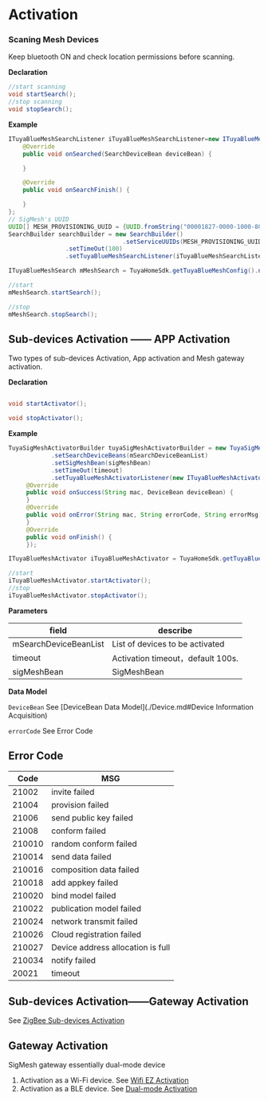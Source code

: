# Activation

### Scaning Mesh Devices
 Keep bluetooth ON and check location permissions before scanning.

**Declaration**

```java
//start scanning
void startSearch();
//stop scanning
void stopSearch();

```

**Example**

```java
ITuyaBlueMeshSearchListener iTuyaBlueMeshSearchListener=new ITuyaBlueMeshSearchListener() {
    @Override
    public void onSearched(SearchDeviceBean deviceBean) {

    }

    @Override
    public void onSearchFinish() {

    }
};
// SigMesh's UUID
UUID[] MESH_PROVISIONING_UUID = {UUID.fromString("00001827-0000-1000-8000-00805f9b34fb")};
SearchBuilder searchBuilder = new SearchBuilder()
								.setServiceUUIDs(MESH_PROVISIONING_UUID)
                .setTimeOut(100)      
                .setTuyaBlueMeshSearchListener(iTuyaBlueMeshSearchListener).build();

ITuyaBlueMeshSearch mMeshSearch = TuyaHomeSdk.getTuyaBlueMeshConfig().newTuyaBlueMeshSearch(searchBuilder);

//start
mMeshSearch.startSearch();

//stop
mMeshSearch.stopSearch();
```


## Sub-devices Activation —— APP Activation

Two types of sub-devices Activation, App activation and Mesh gateway activation.

**Declaration**

```java

void startActivator();

void stopActivator();
```
**Example**

```java
TuyaSigMeshActivatorBuilder tuyaSigMeshActivatorBuilder = new TuyaSigMeshActivatorBuilder()
            .setSearchDeviceBeans(mSearchDeviceBeanList)
            .setSigMeshBean(sigMeshBean) 
            .setTimeOut(timeout) 
            .setTuyaBlueMeshActivatorListener(new ITuyaBlueMeshActivatorListener() {
     @Override
     public void onSuccess(String mac, DeviceBean deviceBean) {
     }
     @Override
     public void onError(String mac, String errorCode, String errorMsg) {
     }
     @Override
     public void onFinish() {
     });

ITuyaBlueMeshActivator iTuyaBlueMeshActivator = TuyaHomeSdk.getTuyaBlueMeshConfig().newActivator(tuyaBlueMeshActivatorBuilder);

//start
iTuyaBlueMeshActivator.startActivator();
//stop
iTuyaBlueMeshActivator.stopActivator();
```

**Parameters**

|field|describe|
|--|--|
|mSearchDeviceBeanList|List of devices to be activated|
|timeout|Activation timeout，default 100s.|
|sigMeshBean|SigMeshBean|

**Data Model**

`DeviceBean` See [DeviceBean Data Model](./Device.md#Device Information Acquisition)

`errorCode` See Error Code

## Error Code

|Code|MSG|
|--|--|
|21002       |invite failed|
|21004       |provision failed|
|21006       |send public key failed|
|21008       |conform failed|
|210010      |random conform failed|
|210014      |send data failed|
|210016      |composition data failed|
|210018      |add appkey failed|
|210020      |bind model failed|
|210022      |publication model failed|
|210024      |network transmit failed|
|210026      |Cloud registration failed|
|210027      |Device address allocation is full|
|210034      |notify failed|
|20021       |timeout|


## Sub-devices Activation——Gateway Activation

See  [ZigBee Sub-devices Activation](./Activator_zigbee_subdevice.md)

## Gateway Activation

SigMesh gateway essentially dual-mode device
1. Activation as a Wi-Fi device. See [Wifi EZ Activation](./Activator_wifi_ez.md)
2. Activation as a BLE device. See [Dual-mode Activation](./BLE_Activator.md#Dual-mode-Device-Activation)
